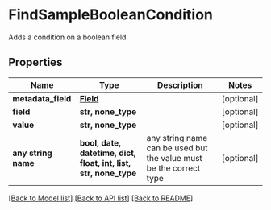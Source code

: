 # FindSampleBooleanCondition

Adds a condition on a boolean field.

## Properties
Name | Type | Description | Notes
------------ | ------------- | ------------- | -------------
**metadata_field** | [**Field**](Field.md) |  | [optional] 
**field** | **str, none_type** |  | [optional] 
**value** | **str, none_type** |  | [optional] 
**any string name** | **bool, date, datetime, dict, float, int, list, str, none_type** | any string name can be used but the value must be the correct type | [optional]

[[Back to Model list]](../README.md#documentation-for-models) [[Back to API list]](../README.md#documentation-for-api-endpoints) [[Back to README]](../README.md)


